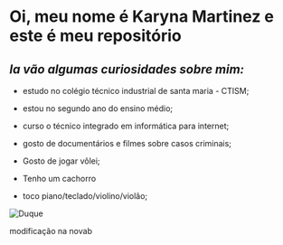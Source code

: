 # **Oi, meu nome é Karyna Martinez e este é meu repositório**

## *la vão algumas curiosidades sobre mim:*

- estudo no colégio técnico industrial de santa maria - CTISM;

- estou no segundo ano do ensino médio;

- curso o técnico integrado em informática para internet;

- gosto de documentários e filmes sobre casos criminais;

- Gosto de jogar vôlei;

- Tenho um cachorro 

- toco piano/teclado/violino/violão;



![Duque](Duque.jpg)

modificação na novab
